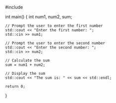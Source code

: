 #include <iostream>

int main() {
    int num1, num2, sum;

    // Prompt the user to enter the first number
    std::cout << "Enter the first number: ";
    std::cin >> num1;

    // Prompt the user to enter the second number
    std::cout << "Enter the second number: ";
    std::cin >> num2;

    // Calculate the sum
    sum = num1 + num2;

    // Display the sum
    std::cout << "The sum is: " << sum << std::endl;

    return 0;
}
